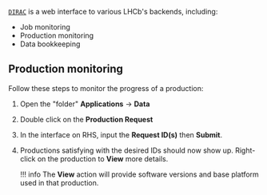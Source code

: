 [`DIRAC`](https://lhcb-portal-dirac.cern.ch/DIRAC/) is a web interface to various LHCb's backends, including:

- Job monitoring
- Production monitoring
- Data bookkeeping

## Production monitoring
Follow these steps to monitor the progress of a production:

1. Open the "folder" **Applications** -> **Data**
2. Double click on the **Production Request**
3. In the interface on RHS, input the **Request ID(s)** then **Submit**.
4. Productions satisfying with the desired IDs should now show up.
   Right-click on the production to **View** more details.

    !!! info
        The **View** action will provide software versions and base platform
        used in that production.
